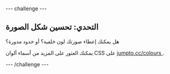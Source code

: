 --- challenge ---

## التحدي: تحسين شكل الصورة

هل يمكنك إعطاء صورتك لون خلفية؟ أو حدود مدورة؟

يمكنك العثور على المزيد من أسماء ألوان CSS على <a href="http://jumpto.cc/colours" target="_blank"> jumpto.cc/colours </a>.

--- /challenge ---